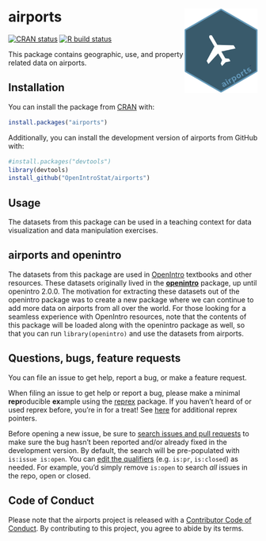 
<!-- README.md is generated from README.Rmd. Please edit that file -->

# airports <a href="https://openintrostat.github.io/airports"><img src="man/figures/airports-hex.png" align="right" height="170" /></a>

<!-- badges: start -->

[![CRAN
status](https://www.r-pkg.org/badges/version/airports)](https://CRAN.R-project.org/package=airports)
[![R build
status](https://github.com/OpenIntroStat/airports/workflows/R-CMD-check/badge.svg)](https://github.com/OpenIntroStat/airports/actions)
<!-- badges: end -->

This package contains geographic, use, and property related data on
airports.

## Installation

You can install the package from [CRAN](https://CRAN.R-project.org)
with:

``` r
install.packages("airports")
```

Additionally, you can install the development version of airports from
GitHub with:

``` r
#install.packages("devtools")
library(devtools)
install_github("OpenIntroStat/airports")
```

## Usage

The datasets from this package can be used in a teaching context for
data visualization and data manipulation exercises.

## airports and openintro

The datasets from this package are used in
[OpenIntro](https://www.openintro.org/) textbooks and other resources.
These datasets originally lived in the
[**openintro**](http://openintrostat.github.io/openintro/) package, up
until openintro 2.0.0. The motivation for extracting these datasets out
of the openintro package was to create a new package where we can
continue to add more data on airports from all over the world. For those
looking for a seamless experience with OpenIntro resources, note that
the contents of this package will be loaded along with the openintro
package as well, so that you can run `library(openintro)` and use the
datasets from airports.

## Questions, bugs, feature requests

You can file an issue to get help, report a bug, or make a feature
request.

When filing an issue to get help or report a bug, please make a minimal
**repr**oducible **ex**ample using the
[reprex](https://reprex.tidyverse.org/) package. If you haven’t heard of
or used reprex before, you’re in for a treat\! See
[here](https://www.tidyverse.org/help/) for additional reprex pointers.

Before opening a new issue, be sure to [search issues and pull
requests](https://github.com/openintrostat/airports/issues) to make sure
the bug hasn’t been reported and/or already fixed in the development
version. By default, the search will be pre-populated with `is:issue
is:open`. You can [edit the
qualifiers](https://help.github.com/articles/searching-issues-and-pull-requests/)
(e.g. `is:pr`, `is:closed`) as needed. For example, you’d simply remove
`is:open` to search *all* issues in the repo, open or closed.

## Code of Conduct

Please note that the airports project is released with a [Contributor
Code of
Conduct](https://contributor-covenant.org/version/2/0/CODE_OF_CONDUCT.html).
By contributing to this project, you agree to abide by its terms.
